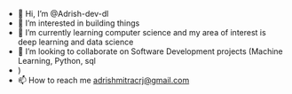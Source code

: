 - 👋 Hi, I’m @Adrish-dev-dl
- 👀 I’m interested in building things
- 🌱 I’m currently learning computer science and my area of interest is deep learning and data science
- 💞️ I’m looking to collaborate on Software Development projects (Machine Learning, Python, sql
- )
- 📫 How to reach me adrishmitracrj@gmail.com

<!---
Adrish-dev-dl/Adrish-dev-dl is a ✨ special ✨ repository because its `README.md` (this file) appears on your GitHub profile.
You can click the Preview link to take a look at your changes.
--->
